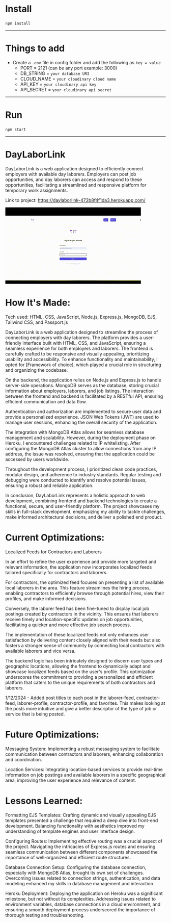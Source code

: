 # Install

`npm install`

---

# Things to add

- Create a `.env` file in config folder and add the following as `key = value`
  - PORT = 2121 (can be any port example: 3000)
  - DB_STRING = `your database URI`
  - CLOUD_NAME = `your cloudinary cloud name`
  - API_KEY = `your cloudinary api key`
  - API_SECRET = `your cloudinary api secret`

---

# Run

`npm start`


---

# DayLaborLink

DayLaborLink is a web application designed to efficiently connect employers with available day laborers. Employers can post job opportunities, and day laborers can access and respond to these opportunities, facilitating a streamlined and responsive platform for temporary work assignments.

Link to project: https://daylaborlink-472b8f4f1da3.herokuapp.com/

![DayLaborLink GIF](<DayLaborLink GIF.gif>)

# How It's Made:
Tech used: HTML, CSS, JavaScript, Node.js, Express.js, MongoDB, EJS, Tailwind CSS, and Passport.js

DayLaborLink is a web application designed to streamline the process of connecting employers with day laborers. The platform provides a user-friendly interface built with HTML, CSS, and JavaScript, ensuring a seamless experience for both employers and laborers. The frontend is carefully crafted to be responsive and visually appealing, prioritizing usability and accessibility. To enhance functionality and maintainability, I opted for [Framework of choice], which played a crucial role in structuring and organizing the codebase.

On the backend, the application relies on Node.js and Express.js to handle server-side operations. MongoDB serves as the database, storing crucial information about employers, laborers, and job listings. The interaction between the frontend and backend is facilitated by a RESTful API, ensuring efficient communication and data flow.

Authentication and authorization are implemented to secure user data and provide a personalized experience. JSON Web Tokens (JWT) are used to manage user sessions, enhancing the overall security of the application.

The integration with MongoDB Atlas allows for seamless database management and scalability. However, during the deployment phase on Heroku, I encountered challenges related to IP whitelisting. After configuring the MongoDB Atlas cluster to allow connections from any IP address, the issue was resolved, ensuring that the application could be accessed by users worldwide.

Throughout the development process, I prioritized clean code practices, modular design, and adherence to industry standards. Regular testing and debugging were conducted to identify and resolve potential issues, ensuring a robust and reliable application.

In conclusion, DayLaborLink represents a holistic approach to web development, combining frontend and backend technologies to create a functional, secure, and user-friendly platform. The project showcases my skills in full-stack development, emphasizing my ability to tackle challenges, make informed architectural decisions, and deliver a polished end product.

# Current Optimizations:

Localized Feeds for Contractors and Laborers

In an effort to refine the user experience and provide more targeted and relevant information, the application now incorporates localized feeds tailored specifically for contractors and laborers.

For contractors, the optimized feed focuses on presenting a list of available local laborers in the area. This feature streamlines the hiring process, enabling contractors to efficiently browse through potential hires, view their profiles, and make informed decisions.

Conversely, the laborer feed has been fine-tuned to display local job postings created by contractors in the vicinity. This ensures that laborers receive timely and location-specific updates on job opportunities, facilitating a quicker and more effective job search process.

The implementation of these localized feeds not only enhances user satisfaction by delivering content closely aligned with their needs but also fosters a stronger sense of community by connecting local contractors with available laborers and vice versa.

The backend logic has been intricately designed to discern user types and geographic locations, allowing the frontend to dynamically adapt and showcase localized feeds based on the user's profile. This optimization underscores the commitment to providing a personalized and efficient platform that caters to the unique requirements of both contractors and laborers.

1/12/2024 - Added post titles to each post in the laborer-feed, contractor-feed, laborer-profile, contractor-profile, and favorites. This makes looking at the posts more intuitive and give a better descriptor of the type of job or service that is being posted.

# Future Optimizations:

Messaging System: Implementing a robust messaging system to facilitate communication between contractors and laborers, enhancing collaboration and coordination.

Location Services: Integrating location-based services to provide real-time information on job postings and available laborers in a specific geographical area, improving the user experience and relevance of content.

# Lessons Learned:

Formatting EJS Templates: Crafting dynamic and visually appealing EJS templates presented a challenge that required a deep dive into front-end development. Balancing functionality with aesthetics improved my understanding of template engines and user interface design.

Configuring Routes: Implementing effective routing was a crucial aspect of the project. Navigating the intricacies of Express.js routes and ensuring seamless communication between different components showcased the importance of well-organized and efficient route structures.

Database Connection Setup: Configuring the database connection, especially with MongoDB Atlas, brought its own set of challenges. Overcoming issues related to connection strings, authentication, and data modeling enhanced my skills in database management and interaction.

Heroku Deployment: Deploying the application on Heroku was a significant milestone, but not without its complexities. Addressing issues related to environment variables, database connections in a cloud environment, and ensuring a smooth deployment process underscored the importance of thorough testing and troubleshooting.

